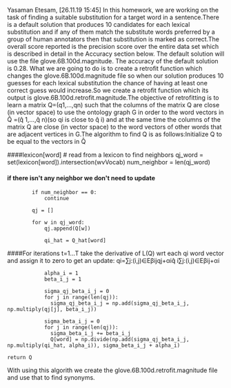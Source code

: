 Yasaman Etesam, [26.11.19 15:45]
In this homework, we are working on the task of finding a suitable substitution for a target word in a sentence.There is a default solution that produces 10 candidates for each lexical substitution and if any of them match the substitute words preferred by a group of human annotators then that substitution is marked as correct.The overall score reported is the precision score over the entire data set which is described in detail in the Accuracy section below. The default solution will use the file glove.6B.100d.magnitude. The accuracy of the default solution is 0.28. What we are going to do is to create a retrofit function which changes the glove.6B.100d.magnitude file so when our solution produces 10 guesses for each lexical substitution the chance of having at least one correct guess would increase.So we create a retrofit function which its output is glove.6B.100d.retrofit.magnitude.The objective of retrofitting is to learn a matrix Q=(q1,…,qn) such that the columns of the matrix Q are close (in vector space) to use the ontology graph G in order to the word vectors in Q̂ =(q̂ 1,…,q̂ n)(so qi is close to q̂ i) and at the same time the columns of the matrix Q are close (in vector space) to the word vectors of other words that are adjacent vertices in G.The algorithm to find Q is as follows:Initialize Q to be equal to the vectors in Q̂  
 
 ####lexicon[word] # read from a lexicon to find neighbors
            qj_word = set(lexicon[word]).intersection(wvVocab) 
            num_neighbor = len(qj_word)

  #### if there isn't any neighbor we don't need to update
            if num_neighbor == 0:
                continue

            qj = []

            for w in qj_word:
                qj.append(Q[w])

                qi_hat = Q_hat[word]
                
                
####For iterations t=1…T take the derivative of L(Q) wrt each qi word vector and assign it to zero to get an update: qi=∑j:(i,j)∈Eβijqj+αiq̂ i∑j:(i,j)∈Eβij+αi                
    
                alpha_i = 1
                beta_i_j = 1

                sigma_qj_beta_i_j = 0
                for j in range(len(qj)):
                  sigma_qj_beta_i_j = np.add(sigma_qj_beta_i_j, np.multiply(qj[j], beta_i_j))

                sigma_beta_i_j = 0
                for j in range(len(qj)):
                  sigma_beta_i_j += beta_i_j
                  Q[word] = np.divide(np.add(sigma_qj_beta_i_j, np.multiply(qi_hat, alpha_i)), sigma_beta_i_j + alpha_i)

    return Q
With using this algorith we create the glove.6B.100d.retrofit.magnitude file and use that to find synonyms.
